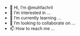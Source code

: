- 👋 Hi, I’m @muhfachril
- 👀 I’m interested in ...
- 🌱 I’m currently learning ...
- 💞️ I’m looking to collaborate on ...
- 📫 How to reach me ...

<!---
muhfachril/muhfachril is a ✨ special ✨ repository because its `README.md` (this file) appears on your GitHub profile.
You can click the Preview link to take a look at your changes.
--->
